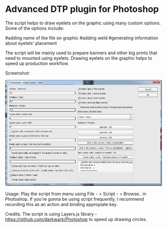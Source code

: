 # Advanced DTP plugin for Photoshop

The script helps to draw eyelets on the graphic using many custom options.
Some of the options include:

#adding name of the file on graphic
#adding weld
#generating information about eyelets' placement

The script will be mainly used to prepare banners and other big prints that need to mounted using eyelets.
Drawing eyelets on the graphic helps to speed up production workflow.

Screenshot:

![readme.png](https://github.com/MiloszSzatkowski/Eyelets-plugin-phothoshop/blob/master/readme.png)

Usage:
Play the script from menu using File - > Script - > Browse.. in Photoshop.
If you're gonna be using script frequently, I recommend recording this as an action and binding appropiate key.

Credits:
The script is using Layers.js library - https://github.com/darkwark/Photoshop to speed up drawing circles.
